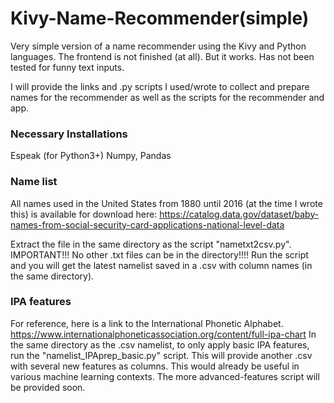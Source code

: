 # Kivy-Name-Recommender(simple)
Very simple version of a name recommender using the Kivy and Python languages. 
The frontend is not finished (at all). But it works. Has not been tested for funny text inputs. 

I will provide the links and .py scripts I used/wrote to collect and prepare names for the recommender as well as the scripts for the recommender and app.

### Necessary Installations
Espeak (for Python3+)
Numpy, Pandas

### Name list
All names used in the United States from 1880 until 2016 (at the time I wrote this) is available for download here:  https://catalog.data.gov/dataset/baby-names-from-social-security-card-applications-national-level-data

Extract the file in the same directory as the script "nametxt2csv.py". 
IMPORTANT!!! No other .txt files can be in the directory!!!!
Run the script and you will get the latest namelist saved in a .csv with column names (in the same directory).

### IPA features
For reference, here is a link to the International Phonetic Alphabet. https://www.internationalphoneticassociation.org/content/full-ipa-chart
In the same directory as the .csv namelist, to only apply basic IPA features, run the "namelist_IPAprep_basic.py" script. This will provide another .csv with several new features as columns. This would already be useful in various machine learning contexts. 
The more advanced-features script will be provided soon.


